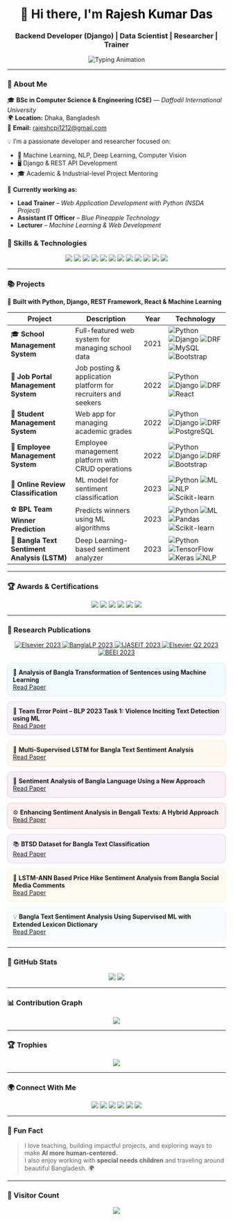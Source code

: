 <!-- Rajesh Kumar Das - Animated GitHub Profile -->

<h1 align="center">
  👋 Hi there, I'm <span style="color:#000000;">Rajesh Kumar Das</span>
</h1>
<h3 align="center">Backend Developer (Django) | Data Scientist | Researcher | Trainer </h3>

<p align="center">
  <img src="https://readme-typing-svg.herokuapp.com?font=Fira+Code&duration=2500&pause=500&color=0ef&center=true&vCenter=true&width=600&lines=Django+%26+Python+Web+Developer;Machine+Learning+%7C+Deep+Learning;Data+Science+%7C+NLP+%7C+Computer+Vision;Trainer+%7C+Researcher+%7C+Mentor" alt="Typing Animation" />
</p>

---

### 🧠 About Me

🎓 **BSc in Computer Science & Engineering (CSE)** — *Daffodil International University*  
🌍 **Location:** Dhaka, Bangladesh  
📧 **Email:** rajeshcpi1212@gmail.com  

💡 I’m a passionate developer and researcher focused on:

- 🧠 Machine Learning, NLP, Deep Learning, Computer Vision  
- 🖥️ Django & REST API Development  
- 🎓 Academic & Industrial-level Project Mentoring  

🌱 **Currently working as:**

- **Lead Trainer** – *Web Application Development with Python (NSDA Project)*  
- **Assistant IT Officer** – *Blue Pineapple Technology*  
- **Lecturer** – *Machine Learning & Web Development*

### 🚀 Skills & Technologies

<p align="center">
  <!-- Skills badges -->
  <img src="https://img.shields.io/badge/Python-3776AB?style=for-the-badge&logo=python&logoColor=white" />
  <img src="https://img.shields.io/badge/Django-092E20?style=for-the-badge&logo=django&logoColor=white" />
  <img src="https://img.shields.io/badge/DRF-ff9900?style=for-the-badge&logo=django&logoColor=white" />
  <img src="https://img.shields.io/badge/React-61DAFB?style=for-the-badge&logo=react&logoColor=black" />
  <img src="https://img.shields.io/badge/PostgreSQL-316192?style=for-the-badge&logo=postgresql&logoColor=white" />
  <img src="https://img.shields.io/badge/MySQL-4479A1?style=for-the-badge&logo=mysql&logoColor=white" />
  <img src="https://img.shields.io/badge/Bootstrap-7952B3?style=for-the-badge&logo=bootstrap&logoColor=white" />
  <img src="https://img.shields.io/badge/HTML5-E34F26?style=for-the-badge&logo=html5&logoColor=white" />
  <img src="https://img.shields.io/badge/CSS3-1572B6?style=for-the-badge&logo=css3&logoColor=white" />
  <img src="https://img.shields.io/badge/JavaScript-F7DF1E?style=for-the-badge&logo=javascript&logoColor=black" />
  <img src="https://img.shields.io/badge/Docker-2496ED?style=for-the-badge&logo=docker&logoColor=white" />
  <img src="https://img.shields.io/badge/Git-F05032?style=for-the-badge&logo=git&logoColor=white" />
</p>

---

### 📚 Projects

🚧 **Built with Python, Django, REST Framework, React & Machine Learning**

| Project | Description | Year | Technology |
|---------|-------------|------|------------|
| 🎓 **School Management System** | Full-featured web system for managing school data | 2021 | ![Python](https://img.shields.io/badge/Python-3776AB?style=flat-square&logo=python) ![Django](https://img.shields.io/badge/Django-092E20?style=flat-square&logo=django) ![DRF](https://img.shields.io/badge/DRF-ff9900?style=flat-square) ![MySQL](https://img.shields.io/badge/MySQL-4479A1?style=flat-square&logo=mysql) ![Bootstrap](https://img.shields.io/badge/Bootstrap-7952B3?style=flat-square&logo=bootstrap) |
| 💼 **Job Portal Management System** | Job posting & application platform for recruiters and seekers | 2022 | ![Python](https://img.shields.io/badge/Python-3776AB?style=flat-square&logo=python) ![Django](https://img.shields.io/badge/Django-092E20?style=flat-square&logo=django) ![DRF](https://img.shields.io/badge/DRF-ff9900?style=flat-square) ![React](https://img.shields.io/badge/React-61DAFB?style=flat-square&logo=react) |
| 🏫 **Student Management System** | Web app for managing academic grades | 2022 | ![Python](https://img.shields.io/badge/Python-3776AB?style=flat-square&logo=python) ![Django](https://img.shields.io/badge/Django-092E20?style=flat-square&logo=django) ![DRF](https://img.shields.io/badge/DRF-ff9900?style=flat-square) ![PostgreSQL](https://img.shields.io/badge/PostgreSQL-316192?style=flat-square&logo=postgresql) |
| 🍳 **Employee Management System** | Employee management platform with CRUD operations | 2022 | ![Python](https://img.shields.io/badge/Python-3776AB?style=flat-square&logo=python) ![Django](https://img.shields.io/badge/Django-092E20?style=flat-square&logo=django) ![DRF](https://img.shields.io/badge/DRF-ff9900?style=flat-square) ![Bootstrap](https://img.shields.io/badge/Bootstrap-7952B3?style=flat-square&logo=bootstrap) |
| 💬 **Online Review Classification** | ML model for sentiment classification | 2023 | ![Python](https://img.shields.io/badge/Python-3776AB?style=flat-square&logo=python) ![ML](https://img.shields.io/badge/Machine%20Learning-F7DF1E?style=flat-square) ![NLP](https://img.shields.io/badge/NLP-22D3EE?style=flat-square) ![Scikit-learn](https://img.shields.io/badge/Scikit--learn-F7931E?style=flat-square) |
| ⚽ **BPL Team Winner Prediction** | Predicts winners using ML algorithms | 2023 | ![Python](https://img.shields.io/badge/Python-3776AB?style=flat-square&logo=python) ![ML](https://img.shields.io/badge/Machine%20Learning-F7DF1E?style=flat-square) ![Pandas](https://img.shields.io/badge/Pandas-150458?style=flat-square) ![Scikit-learn](https://img.shields.io/badge/Scikit--learn-F7931E?style=flat-square) |
| 🤖 **Bangla Text Sentiment Analysis (LSTM)** | Deep Learning-based sentiment analyzer | 2023 | ![Python](https://img.shields.io/badge/Python-3776AB?style=flat-square&logo=python) ![TensorFlow](https://img.shields.io/badge/TensorFlow-FF6F00?style=flat-square&logo=tensorflow) ![Keras](https://img.shields.io/badge/Keras-D00000?style=flat-square) ![NLP](https://img.shields.io/badge/NLP-22D3EE?style=flat-square) |


---

### 🏆 Awards & Certifications

<p align="center">
  <img src="https://img.shields.io/badge/BITM_Project_Champion-1st%20Prize-blue?style=for-the-badge&logo=appveyor" />
  <img src="https://img.shields.io/badge/Certified_Trainer_&_Assessor-ILO_NSDA-green?style=for-the-badge&logo=read-the-docs" />
  <img src="https://img.shields.io/badge/Web_Application_Development-BITM_SEIP-orange?style=for-the-badge&logo=html5" />
  <img src="https://img.shields.io/badge/Python_SQL_Problem_Solving-HackerRank-purple?style=for-the-badge&logo=hackerrank" />
  <img src="https://img.shields.io/badge/CompTIA_A%2B-NEW_HORIZONS-red?style=for-the-badge&logo=compass" />
  <img src="https://img.shields.io/badge/Data_Science_&_AI_Bootcamp-DataMites-blueviolet?style=for-the-badge&logo=databricks" />
</p>

---
### 📖 Research Publications

<p align="center">

  <a href="https://www.sciencedirect.com/science/article/pii/S2405844023074893" target="_blank">
    <img alt="Elsevier 2023" src="https://img.shields.io/badge/Elsevier-2023-green?style=for-the-badge&logo=elsevier" />
  </a>
  <a href="https://aclanthology.org/2023.banglalp-1.44/" target="_blank">
    <img alt="BanglaLP 2023" src="https://img.shields.io/badge/BanglaLP-2023-orange?style=for-the-badge&logo=acm" />
  </a>
  
  <a href="https://ijaseit.insightsociety.org/index.php/ijaseit/article/view/18534" target="_blank">
    <img alt="IJASEIT 2023" src="https://img.shields.io/badge/IJASEIT-2023-red?style=for-the-badge&logo=researchgate" />
  </a>
  <a href="https://www.sciencedirect.com/science/article/pii/S2352340923005450" target="_blank">
    <img alt="Elsevier Q2 2023" src="https://img.shields.io/badge/Elsevier-Q2-2023-blueviolet?style=for-the-badge&logo=elsevier" />
  </a>
  <a href="https://beei.org/index.php/EEI/article/view/7617" target="_blank">
    <img alt="BEEI 2023" src="https://img.shields.io/badge/BEEI-2023-yellow?style=for-the-badge&logo=researchgate" />
  </a>
 
</p>

<div style="display: grid; grid-template-columns: repeat(auto-fit, minmax(300px, 1fr)); gap: 12px; margin-top: 16px;">

<div style="background: rgba(34,211,238,0.05); padding: 12px; border-radius: 10px; border: 1px solid rgba(34,211,238,0.2); transition: transform 0.2s;">
  🧾 <b>Analysis of Bangla Transformation of Sentences using Machine Learning</b><br>
  <a href="https://aclanthology.org/2023.banglalp-1.30/" target="_blank">Read Paper</a>
</div>

<div style="background: rgba(124,58,237,0.05); padding: 12px; border-radius: 10px; border: 1px solid rgba(124,58,237,0.2); transition: transform 0.2s;">
  🧠 <b>Team Error Point – BLP 2023 Task 1: Violence Inciting Text Detection using ML</b><br>
  <a href="https://www.sciencedirect.com/science/article/pii/S2405844023074893" target="_blank">Read Paper</a>
</div>

<div style="background: rgba(255,165,0,0.05); padding: 12px; border-radius: 10px; border: 1px solid rgba(255,165,0,0.2); transition: transform 0.2s;">
  💬 <b>Multi-Supervised LSTM for Bangla Text Sentiment Analysis</b><br>
  <a href="https://aclanthology.org/2023.banglalp-1.44/" target="_blank">Read Paper</a>
</div>

<div style="background: rgba(128,0,128,0.05); padding: 12px; border-radius: 10px; border: 1px solid rgba(128,0,128,0.2); transition: transform 0.2s;">
  🧩 <b>Sentiment Analysis of Bangla Language Using a New Approach</b><br>
  <a href="https://www.sciencedirect.com/science/article/pii/S2405844023074893?ssrnid=4401921&dgcid=SSRN_redirect_SD" target="_blank">Read Paper</a>
</div>

<div style="background: rgba(255,0,0,0.05); padding: 12px; border-radius: 10px; border: 1px solid rgba(255,0,0,0.2); transition: transform 0.2s;">
  ⚙️ <b>Enhancing Sentiment Analysis in Bengali Texts: A Hybrid Approach</b><br>
  <a href="https://ijaseit.insightsociety.org/index.php/ijaseit/article/view/18534" target="_blank">Read Paper</a>
</div>

<div style="background: rgba(138,43,226,0.05); padding: 12px; border-radius: 10px; border: 1px solid rgba(138,43,226,0.2); transition: transform 0.2s;">
  📚 <b>BTSD Dataset for Bangla Text Classification</b><br>
  <a href="https://www.sciencedirect.com/science/article/pii/S2352340923005450" target="_blank">Read Paper</a>
</div>

<div style="background: rgba(255,215,0,0.05); padding: 12px; border-radius: 10px; border: 1px solid rgba(255,215,0,0.2); transition: transform 0.2s;">
  📝 <b>LSTM-ANN Based Price Hike Sentiment Analysis from Bangla Social Media Comments</b><br>
  <a href="https://beei.org/index.php/EEI/article/view/7617" target="_blank">Read Paper</a>
</div>

<div style="background: rgba(173,216,230,0.05); padding: 12px; border-radius: 10px; border: 1px solid rgba(173,216,230,0.2); transition: transform 0.2s;">
  💡 <b>Bangla Text Sentiment Analysis Using Supervised ML with Extended Lexicon Dictionary</b><br>
  <a href="https://www.sciencedirect.com/science/article/pii/S2405844023074893?ssrnid=4401921&dgcid=SSRN_redirect_SD" target="_blank">Read Paper</a>
</div>

</div>

<style>
div[style*="transition: transform"] { cursor: pointer; }
div[style*="transition: transform"]:hover { transform: translateY(-6px); box-shadow: 0 10px 20px rgba(0,0,0,0.12); }
</style>

---
### 🧩 GitHub Stats

<p align="center">
  <img src="https://github-readme-stats.vercel.app/api?username=rajeshdiu&show_icons=true&theme=react&hide_border=true" />
  <img src="https://github-readme-streak-stats.herokuapp.com/?user=rajeshdiu&theme=react&hide_border=true" />
</p>

---

### 📊 Contribution Graph

<p align="center">
  <img src="https://github-readme-activity-graph.vercel.app/graph?username=rajeshdiu&theme=react-dark&hide_border=true" />
</p>

---

### 🏆 Trophies

<p align="center">
  <img src="https://github-profile-trophy.vercel.app/?username=rajeshdiu&theme=algolia&margin-w=10&row=1" />
</p>

---

### 🌍 Connect With Me

<p align="center">
  <a href="https://github.com/rajeshdiu"><img src="https://img.shields.io/badge/GitHub-181717?style=for-the-badge&logo=github&logoColor=white" /></a>
  <a href="https://www.linkedin.com/in/rajeshitor/"><img src="https://img.shields.io/badge/LinkedIn-0A66C2?style=for-the-badge&logo=linkedin&logoColor=white" /></a>
  <a href="https://www.facebook.com/rajeshdasitor/"><img src="https://img.shields.io/badge/Facebook-1877F2?style=for-the-badge&logo=facebook&logoColor=white" /></a>
  <a href="https://www.instagram.com/rajeshitor1212/"><img src="https://img.shields.io/badge/Instagram-E4405F?style=for-the-badge&logo=instagram&logoColor=white" /></a>
  <a href="https://twitter.com/rajeshitor"><img src="https://img.shields.io/badge/Twitter-1DA1F2?style=for-the-badge&logo=twitter&logoColor=white" /></a>
  <a href="https://www.youtube.com/c/CreativeCodersbd"><img src="https://img.shields.io/badge/YouTube-FF0000?style=for-the-badge&logo=youtube&logoColor=white" /></a>
</p>

---

### 💬 Fun Fact

> I love teaching, building impactful projects, and exploring ways to make **AI more human-centered.**  
> I also enjoy working with **special needs children** and traveling around beautiful Bangladesh. 🌍

---

### 📌 Visitor Count

<p align="center">
  <img src="https://komarev.com/ghpvc/?username=rajeshdiu&color=blueviolet&style=for-the-badge" />
</p>
